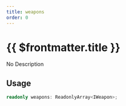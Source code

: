 ```yaml
---
title: weapons
order: 0
---
```


# {{ $frontmatter.title }}

No Description

## Usage

```ts
readonly weapons: ReadonlyArray<IWeapon>;
```
